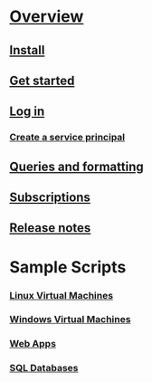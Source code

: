 # [Overview](../overview)
## [Install](../install-azurerm-ps)
## [Get started](../get-started-azureps)
## [Log in](../authenticate-azureps)
### [Create a service principal](../create-azure-service-principal-azureps)
## [Queries and formatting](../queries-formatting)
## [Subscriptions](../manage-subscriptions-azureps)
## [Release notes](../release-notes-azureps)

# Sample Scripts
### [Linux Virtual Machines](https://docs.microsoft.com/azure/virtual-machines/virtual-machines-linux-powershell-samples?toc=%2fpowershell%2fazure%%2ftoc.json)
### [Windows Virtual Machines](https://docs.microsoft.com/azure/virtual-machines/virtual-machines-windows-powershell-samples?toc=%2fpowershell%2fazure%%2ftoc.json)
### [Web Apps](https://docs.microsoft.com/azure/app-service-web/app-service-powershell-samples?toc=%2fpowershell%2fazure%%2ftoc.json)
### [SQL Databases](https://docs.microsoft.com/azure/sql-database/sql-database-powershell-samples?toc=%2fpowershell%2fazure%%2ftoc.json)
